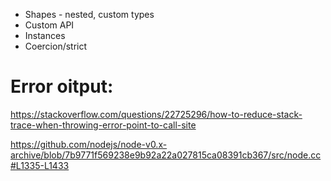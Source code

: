 - Shapes - nested, custom types
- Custom API
- Instances
- Coercion/strict

# Error oitput:
https://stackoverflow.com/questions/22725296/how-to-reduce-stack-trace-when-throwing-error-point-to-call-site

https://github.com/nodejs/node-v0.x-archive/blob/7b9771f569238e9b92a22a027815ca08391cb367/src/node.cc#L1335-L1433